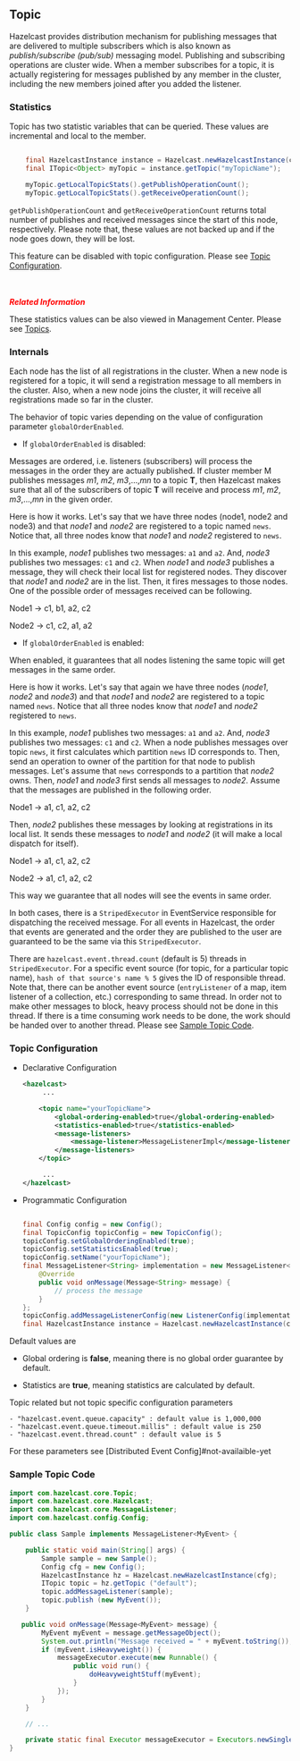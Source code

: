 ## Topic

Hazelcast provides distribution mechanism for publishing messages that are delivered to multiple subscribers which is also known as *publish/subscribe (pub/sub)* messaging model. Publishing and subscribing operations are cluster wide. When a member subscribes for a topic, it is actually registering for messages published by any member in the cluster, including the new members joined after you added the listener.

### Statistics

Topic has two statistic variables that can be queried. These values are incremental and local to the member.

```java

    final HazelcastInstance instance = Hazelcast.newHazelcastInstance(config);
    final ITopic<Object> myTopic = instance.getTopic("myTopicName");

    myTopic.getLocalTopicStats().getPublishOperationCount();
    myTopic.getLocalTopicStats().getReceiveOperationCount();

```


`getPublishOperationCount` and `getReceiveOperationCount` returns total number of publishes and received messages since the start of this node, respectively. Please note that, these values are not backed up and if the node goes down, they will be lost.

This feature can be disabled with topic configuration. Please see [Topic Configuration](#topic-configuration).

<br> </br>
<font color="red">
***Related Information***
</font>

These statistics values can be also viewed in Management Center. Please see [Topics](#topics).




### Internals

Each node has the list of all registrations in the cluster. When a new node is registered for a topic,
it will send a registration message to all members in the cluster. Also, when a new node joins the cluster, it will receive all registrations made so far in the cluster.

The behavior of topic varies depending on the value of configuration parameter `globalOrderEnabled`.

- If `globalOrderEnabled` is disabled:

Messages are ordered, i.e. listeners (subscribers) will process the messages in the order they are actually published. If cluster member M publishes messages *m1*, *m2*, *m3*,...,*mn* to a topic **T**, then Hazelcast makes sure that all of the subscribers of topic **T** will receive and process *m1*, *m2*, *m3*,...,*mn* in the given order.

Here is how it works. Let's say that we have three nodes (node1, node2 and node3) and that *node1* and *node2* are registered to a topic named `news`. Notice that, all three nodes know that *node1* and *node2* registered to `news`.


In this example, *node1* publishes two messages: `a1` and `a2`. And, *node3* publishes two messages: `c1` and `c2`. When *node1* and *node3* publishes a message, they will check their local list for registered nodes. They discover that *node1* and *node2* are in the list. Then, it fires messages to those nodes. One of the possible order of messages received can be following.


Node1 -> c1, b1, a2, c2

Node2 -> c1, c2, a1, a2

- If `globalOrderEnabled` is enabled:

When enabled, it guarantees that all nodes listening the same topic will get messages in the same order.

Here is how it works. Let's say that again we have three nodes (*node1*, *node2* and *node3*) and that *node1* and *node2* are registered to a topic named `news`. Notice that all three nodes know that *node1* and *node2* registered to `news`.

In this example, *node1* publishes two messages: `a1` and `a2`. And, *node3* publishes two messages: `c1` and `c2`. When a node publishes messages over topic `news`, it first calculates which partition `news` ID corresponds to. Then, send an operation to owner of the partition for that node to publish messages. Let's assume that `news` corresponds to a partition that *node2* owns. Then, *node1* and *node3* first sends all messages to *node2*. Assume that the messages are published in the following order.

Node1 -> a1, c1, a2, c2

Then, *node2* publishes these messages by looking at registrations in its local list. It sends these messages to *node1* and *node2* (it will make a local dispatch for itself).

Node1 -> a1, c1, a2, c2

Node2 -> a1, c1, a2, c2

This way we guarantee that all nodes will see the events in same order.

In both cases, there is a `StripedExecutor` in EventService responsible for dispatching the received message. For all events in Hazelcast, the order that events are generated and the order they are published to the user are guaranteed to be the same via this `StripedExecutor`. 

There are `hazelcast.event.thread.count` (default is 5) threads in `StripedExecutor`. For a specific event source (for topic, for a particular topic name), `hash of that source's name % 5` gives the ID of responsible thread. Note that, there can be another event source (`entryListener` of a map, item listener of a collection, etc.) corresponding to same thread. In order not to make other messages to block, heavy process should not be done in this thread. If there is a time consuming work needs to be done, the work should be handed over to another thread. Please see [Sample Topic Code](#sample-topic-code).

### Topic Configuration

- Declarative Configuration

    ```xml
    <hazelcast>
         ...

        <topic name="yourTopicName">
            <global-ordering-enabled>true</global-ordering-enabled>
            <statistics-enabled>true</statistics-enabled>
            <message-listeners>
                <message-listener>MessageListenerImpl</message-listener>
            </message-listeners>
        </topic>

         ...
    </hazelcast>
    ```

- Programmatic Configuration

    ```java

    final Config config = new Config();
    final TopicConfig topicConfig = new TopicConfig();
    topicConfig.setGlobalOrderingEnabled(true);
    topicConfig.setStatisticsEnabled(true);
    topicConfig.setName("yourTopicName");
    final MessageListener<String> implementation = new MessageListener<String>() {
        @Override
        public void onMessage(Message<String> message) {
            // process the message
        }
    };
    topicConfig.addMessageListenerConfig(new ListenerConfig(implementation));
    final HazelcastInstance instance = Hazelcast.newHazelcastInstance(config)```

Default values are

- Global ordering is **false**, meaning there is no global order guarantee by default.

- Statistics are **true**, meaning statistics are calculated by default.

Topic related but not topic specific configuration parameters

    - "hazelcast.event.queue.capacity" : default value is 1,000,000
    - "hazelcast.event.queue.timeout.millis" : default value is 250
    - "hazelcast.event.thread.count" : default value is 5

For these parameters see [Distributed Event Config]#not-availaible-yet


### Sample Topic Code

```java
import com.hazelcast.core.Topic;
import com.hazelcast.core.Hazelcast;
import com.hazelcast.core.MessageListener;
import com.hazelcast.config.Config;

public class Sample implements MessageListener<MyEvent> {

    public static void main(String[] args) {
        Sample sample = new Sample();
        Config cfg = new Config();
        HazelcastInstance hz = Hazelcast.newHazelcastInstance(cfg);
        ITopic topic = hz.getTopic ("default");
        topic.addMessageListener(sample);
        topic.publish (new MyEvent());
    }

   public void onMessage(Message<MyEvent> message) {
        MyEvent myEvent = message.getMessageObject();
        System.out.println("Message received = " + myEvent.toString());
        if (myEvent.isHeavyweight()) {
            messageExecutor.execute(new Runnable() {
                public void run() {
                    doHeavyweightStuff(myEvent);
                }
            });
        }
    }

    // ...

    private static final Executor messageExecutor = Executors.newSingleThreadExecutor();
}
```
